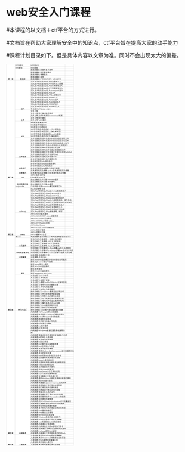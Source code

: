 # web安全入门课程


#本课程的以文档＋ctf平台的方式进行。

#文档旨在帮助大家理解安全中的知识点，ctf平台旨在提高大家的动手能力

#课程计划目录如下。但是具体内容以文章为准。同时不会出现太大的偏差。


![image0001](第一章/1.1/img/1.1/image0001.png)